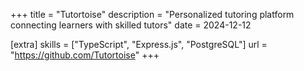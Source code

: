 +++
title = "Tutortoise"
description = "Personalized tutoring platform connecting learners with skilled tutors"
date = 2024-12-12

[extra]
skills = ["TypeScript", "Express.js", "PostgreSQL"]
url = "https://github.com/Tutortoise"
+++
